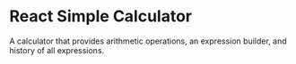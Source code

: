 # React Simple Calculator

A calculator that provides arithmetic operations, an expression builder, and history of all expressions.

